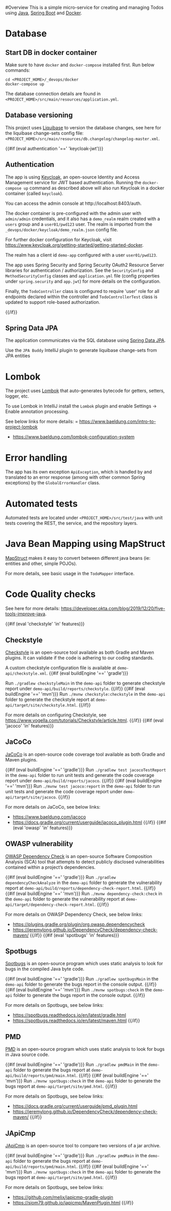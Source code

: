 #Overview
This is a simple micro-service for creating and managing Todos using
[Java](https://www.java.com/), [Spring Boot](https://spring.io/projects/spring-boot) and [Docker](https://www.docker.com/).

# Database

## Start DB in docker container
Make sure to have `docker` and `docker-compose` installed first.
Run below commands:
```
cd <PROJECT_HOME>/_devops/docker
docker-compose up
```

The database connection details are found in `<PROJECT_HOME>/src/main/resources/application.yml`.

## Database versioning
This project uses [Liquibase](https://www.liquibase.org/) to version the database changes, see here for the liquibase change-sets config file: `<PROJECT_HOME>/src/main/resources/db.changelog/changelog-master.xml`.

{{#if (eval authentication '==' 'keycloak-jwt')}}
## Authentication
The app is using [Keycloak](https://www.keycloak.org/), an open-source Identity and Access Management service for JWT based authentication.
Running the `docker-compose up` command as described above will also run Keycloak in a docker container (called `keycloak`).

You can access the admin console at http://localhost:8403/auth.

The docker container is pre-configured with the admin user with `admin/admin` credentials, and it also has a `demo_realm` realm created with a `users` group and a `user01/pwd123`
user. The realm is imported from the `_devops/docker/keycloak/demo_realm.json` config file.

For further docker configuration for Keycloak, visit https://www.keycloak.org/getting-started/getting-started-docker.

The realm has a client id `demo-app` configured with a user `user01/pwd123`.

The app uses Spring Security and Spring Security OAuth2 Resource Server libraries for authentication / authorization. See the `SecurityConfig` and `MethodSecurityConfig` classes and `application.yml` file (config properties under `spring.security` and `app.jwt`) for more details on the configuration.

Finally, the `TodoController` class is configured to require 'user' role for all endpoints declared within the controller and `TodoControllerTest` class is updated to support role-based authorization. 

{{/if}}
## Spring Data JPA
The application communicates via the SQL database using [Spring Data JPA](https://spring.io/projects/spring-data-jpa).

Use the `JPA Buddy` IntelliJ plugin to generate liquibase change-sets from JPA entities

# Lombok
The project uses [Lombok](https://projectlombok.org/) that auto-generates bytecode for getters, setters, logger, etc. 

To use Lombok in IntelliJ install the `Lombok` plugin and enable Settings -> Enable annotation processing. 

See below links for more details:
= https://www.baeldung.com/intro-to-project-lombok
- https://www.baeldung.com/lombok-configuration-system

# Error handling

The app has its own exception `ApiException`, which is handled by and translated to an error response (among with other common Spring exceptions) by the `GlobalErrorHandler` class.

# Automated tests
Automated tests are located under `<PROJECT_HOME>/src/test/java` with unit tests covering the REST, the service, and the repository layers.

# Java Bean Mapping using MapStruct
[MapStruct](https://mapstruct.org/) makes it easy to convert between different java beans (ie: entities and other, simple POJOs).

For more details, see basic usage in the `TodoMapper` interface.

# Code Quality checks
See here for more details: https://developer.okta.com/blog/2019/12/20/five-tools-improve-java.

{{#if (eval 'checkstyle' 'in' features)}}
## Checkstyle
[Checkstyle](https://checkstyle.org/) is an open-source tool available as both Gradle and Maven plugins. It can validate if the code is adhering to our coding standards.

A custom checkstyle configuration file is available at `demo-api/checkstyle.xml`.
{{#if (eval buildEngine '==' 'gradle')}}

Run `./gradlew checkstyleMain` in the `demo-api` folder to generate checkstyle report under `demo-api/build/reports/checkstyle`.
{{/if}}
{{#if (eval buildEngine '==' 'mvn')}}
Run `./mvnw checkstyle:checkstyle` in the `demo-api` folder to generate the checkstyle report at `demo-api/target/site/checkstyle.html`.
{{/if}}

For more details on configuring Checkstyle, see https://www.vogella.com/tutorials/Checkstyle/article.html.
{{/if}}
{{#if (eval 'jacoco' 'in' features)}}

## JaCoCo
[JaCoCo](https://www.eclemma.org/jacoco/) is an open-source code coverage tool available as both Gradle and Maven plugins.

{{#if (eval buildEngine '==' 'gradle')}}
Run `./gradlew test jacocoTestReport` in the `demo-api` folder to run unit tests and generate the code coverage report under `demo-api/build/reports/jacoco`. 
{{/if}}
{{#if (eval buildEngine '==' 'mvn')}}
Run `./mvnw test jacoco:report` in the `demo-api` folder to run unit tests and generate the code coverage report under `demo-api/target/site/jacoco`.
{{/if}}

For more details on JaCoCo, see below links:
* https://www.baeldung.com/jacoco
* https://docs.gradle.org/current/userguide/jacoco_plugin.html
{{/if}}
{{#if (eval 'owasp' 'in' features)}}

## OWASP vulnerability
[OWASP Dependency Check](https://owasp.org/www-project-dependency-check/) is an open-source Software Composition Analysis (SCA) tool that attempts to detect publicly disclosed vulnerabilities contained within a project’s dependencies.

{{#if (eval buildEngine '==' 'gradle')}}
Run `./gradlew dependencyCheckAnalyze` in the `demo-api` folder to generate the vulnerability report at `demo-api/build/reports/dependency-check-report.html`.
{{/if}}
{{#if (eval buildEngine '==' 'mvn')}}
Run `./mvnw dependency-check:check` in the `demo-api` folder to generate the vulnerability report at `demo-api/target/dependency-check-report.html`.
{{/if}}

For more details on OWASP Dependency Check, see below links:
* https://plugins.gradle.org/plugin/org.owasp.dependencycheck
* https://jeremylong.github.io/DependencyCheck/dependency-check-maven/
{{/if}}
{{#if (eval 'spotbugs' 'in' features)}}

## Spotbugs
[Spotbugs](https://spotbugs.github.io/) is an open-source program which uses static analysis to look for bugs in the compiled Java byte code.

{{#if (eval buildEngine '==' 'gradle')}}
Run `./gradlew spotbugsMain` in the `demo-api` folder to generate the bugs report in the console output.
{{/if}}
{{#if (eval buildEngine '==' 'mvn')}}
Run `./mvnw spotbugs:check` in the `demo-api` folder to generate the bugs report in the console output.
{{/if}}

For more details on Spotbugs, see below links:
* https://spotbugs.readthedocs.io/en/latest/gradle.html
* https://spotbugs.readthedocs.io/en/latest/maven.html
{{/if}}

## PMD
[PMD](https://pmd.github.io/) is an open-source program which uses static analysis to look for bugs in Java source code.

{{#if (eval buildEngine '==' 'gradle')}}
Run `./gradlew pmdMain` in the `demo-api` folder to generate the bugs report at `demo-api/build/reports/pmd/main.html`.
{{/if}}
{{#if (eval buildEngine '==' 'mvn')}}
Run `./mvnw spotbugs:check` in the `demo-api` folder to generate the bugs report at `demo-api/target/site/pmd.html`.
{{/if}}

For more details on Spotbugs, see below links:
* https://docs.gradle.org/current/userguide/pmd_plugin.html
* https://jeremylong.github.io/DependencyCheck/dependency-check-maven/
{{/if}}

## JApiCmp
[JApiCmp](https://siom79.github.io/japicmp/) is an open-source tool to compare two versions of a jar archive.

{{#if (eval buildEngine '==' 'gradle')}}
Run `./gradlew pmdMain` in the `demo-api` folder to generate the bugs report at `demo-api/build/reports/pmd/main.html`.
{{/if}}
{{#if (eval buildEngine '==' 'mvn')}}
Run `./mvnw spotbugs:check` in the `demo-api` folder to generate the bugs report at `demo-api/target/site/pmd.html`.
{{/if}}

For more details on Spotbugs, see below links:
* https://github.com/melix/japicmp-gradle-plugin
* https://siom79.github.io/japicmp/MavenPlugin.html
{{/if}}
